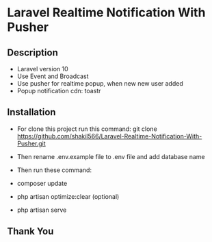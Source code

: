 # Laravel Realtime Notification With Pusher


## Description
- Laravel version 10
- Use Event and Broadcast
- Use pusher for realtime popup, when new new user added
- Popup notification cdn: toastr


## Installation
- For clone this project run this command: git clone https://github.com/shakil566/Laravel-Realtime-Notification-With-Pusher.git
- Then rename .env.example file to .env file and add database name

- Then run these command: 
- composer update
- php artisan optimize:clear (optional)
- php artisan serve


## Thank You